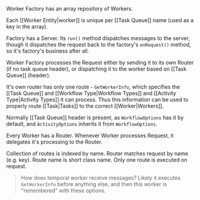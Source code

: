 Worker Factory has an array repository of Workers.

Each [[Worker Entity|worker]] is unique per [[Task Queue]] name (used as a key in the array).

Factory has a Server. Its `run()` method dispatches messages to the server, though it dispatches the request back to the factory's `onRequest()` method, so it's factory's business after all.

Worker Factory processes the Request either by sending it to its own Router (if no task queue header), or dispatching it to the worker based on [[Task Queue]] (header).

It's own router has only one route - `GetWorkerInfo`, which specifies the [[Task Queue]] and [[Workflow Type|Workflow Types]] and [[Activity Type|Activity Types]] it can process. Thus this information can be used to properly route [[Task|Tasks]] to the correct [[Worker|Workers]].

Normally [[Task Queue]] header is present, as `WorkflowOptions` has it by default, and `ActivityOptions` inherits it from `WorkflowOptions`.

Every Worker has a Router.  Whenever Worker processes Request, it delegates it's processing to the Router.

Collection of routes is indexed by name. 
Router matches request by name (e.g. key). 
Route name is short class name. 
Only one route is executed on request.

> How does temporal worker receive messages? Likely it executes `GetWorkerInfo` before anything else, and then this worker is "remembered" with these options.
